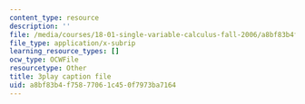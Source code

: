 ```yaml
---
content_type: resource
description: ''
file: /media/courses/18-01-single-variable-calculus-fall-2006/a8bf83b4f75877061c450f7973ba7164_4sTKcvYMNxk.srt
file_type: application/x-subrip
learning_resource_types: []
ocw_type: OCWFile
resourcetype: Other
title: 3play caption file
uid: a8bf83b4-f758-7706-1c45-0f7973ba7164
---
```

